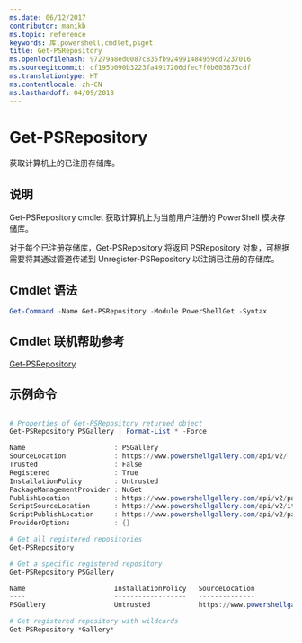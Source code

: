 ```yaml
---
ms.date: 06/12/2017
contributor: manikb
ms.topic: reference
keywords: 库,powershell,cmdlet,psget
title: Get-PSRepository
ms.openlocfilehash: 97279a8ed0087c835fb924991484959cd7237016
ms.sourcegitcommit: cf195b090b3223fa4917206dfec7f0b603873cdf
ms.translationtype: HT
ms.contentlocale: zh-CN
ms.lasthandoff: 04/09/2018
---
```

# <a name="get-psrepository"></a>Get-PSRepository

获取计算机上的已注册存储库。

## <a name="description"></a>说明

Get-PSRepository cmdlet 获取计算机上为当前用户注册的 PowerShell 模块存储库。

对于每个已注册存储库，Get-PSRepository 将返回 PSRepository 对象，可根据需要将其通过管道传递到 Unregister-PSRepository 以注销已注册的存储库。

## <a name="cmdlet-syntax"></a>Cmdlet 语法
```powershell
Get-Command -Name Get-PSRepository -Module PowerShellGet -Syntax
```

## <a name="cmdlet-online-help-reference"></a>Cmdlet 联机帮助参考

[Get-PSRepository](http://go.microsoft.com/fwlink/?LinkID=517127)

## <a name="example-commands"></a>示例命令

```powershell

# Properties of Get-PSRepository returned object
Get-PSRepository PSGallery | Format-List * -Force

Name                      : PSGallery
SourceLocation            : https://www.powershellgallery.com/api/v2/
Trusted                   : False
Registered                : True
InstallationPolicy        : Untrusted
PackageManagementProvider : NuGet
PublishLocation           : https://www.powershellgallery.com/api/v2/package/
ScriptSourceLocation      : https://www.powershellgallery.com/api/v2/items/psscript/
ScriptPublishLocation     : https://www.powershellgallery.com/api/v2/package/
ProviderOptions           : {}

# Get all registered repositories
Get-PSRepository

# Get a specific registered repository
Get-PSRepository PSGallery

Name                      InstallationPolicy   SourceLocation
----                      ------------------   --------------
PSGallery                 Untrusted            https://www.powershellgallery.com/api/v2/

# Get registered repository with wildcards
Get-PSRepository *Gallery*

```